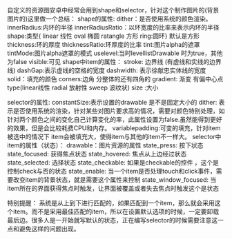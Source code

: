 自定义的资源图安卓中经常会用到shape和selector，针对这个制作图片的(背景图片的)这里做一个总结：
shape的属性:
    dither：是否使用系统的颜色渲染。
    innerRadius:内环的半径
    innerRadiusRatio：以环宽度的比率来表示内环的半径
    shape:类型{ linear 线性  oval 椭圆  ratangle 方形  ring:圆环} 默认是方形
    thickness:环的厚度
    thicknessRatio:环厚度的比率
    tint:图片alpha的遮罩
    tintMode:图片alpha遮罩的模式
    uselevel:当时levellistDrawable 时为true，其他为false
    visible:可见
 shape中item的属性：
   stroke: 边界线 (有虚线和实线的边界线) dashGap:表示虚线的空格的宽度  dashwidth: 表示徐献忠实体线的宽度
    solid：填充的颜色
    corners:边角  分整体的还有四角的
    gradient: 渐变 有偏中心点 type(linear线性  radial 放射性  sweep 波纹状)
    size :大小
 
selector的属性:
  constantSize:表示设置的drawable 是不是固定大小的
 dither: 表示是否使用系统的渲染，针对某些对图片要求高的情况，需要对颜色特别处理，如针对两个颜色之间的变化自己计算变化的率，此属性设置为false.虽然能得到更好的效果，但是会比较耗费CPU和内存。
 variablepadding:可变的填充，针对item被选中的情况下 item会被填充大，使得item与其他的item不一样大。
selector中item的属性（状态）：
drawable：图片资源的属性
state_press:          按下状态
state_focused:     获得焦点状态
state_hovered:     焦点从上边经过状态
state_selected:     选择状态
state_checkable:  如果是checkable的控件 ，这个是控制check与否的状态
state_enable:        当一个item是否处理touch和click事件，需要改变item的背景状态，就是需要这个属性来控制
state_window_focused: 当item所在的界面获得焦点时触发，让界面被覆盖或者失去焦点时触发这个是状态

特别提醒：
  系统是从上到下进行匹配的，如果匹配到一个item，那么就会采用这个item。而不是采用最佳匹配的item，所以在设置默认选项的时候，一定要卸载最后边。很多人是一开始就写默认的状态，正在编写selector的时候需要注意这一点和避免这样的问题出现。